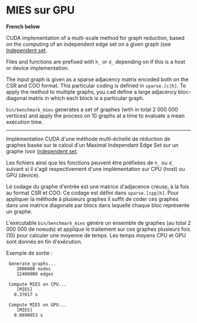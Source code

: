 
# MIES sur GPU

__French below__

CUDA implementation of a multi-scale method for graph reduction, based on the computing of an
independent edge set on a given graph (see [Independent set](https://en.wikipedia.org/wiki/Independent_set_(graph_theory)).

Files and functions are prefixed with `h_` or `d_` depending on if this is a host or device
implementation.

The input graph is given as a sparse adjacency matrix encoded both on the CSR and COO format.
This particular coding is defined in `sparse.[c|h]`. To apply the method to multiple graphs, you
cad define a large adjacency bloc-diagonal matrix in which each block is a particular graph.

`bin/benchmark_mies` generates a set of graphes (with in total 2 000 000 vertices) and apply
the process on 10 graphs at a time to evaluate a mean execution time.

----

Implémentation CUDA d'une méthode multi-échelle de réduction de graphes basée sur le calcul
d'un Maximal Independant Edge Set sur un graphe (voir [Independent set](https://en.wikipedia.org/wiki/Independent_set_(graph_theory)).

Les fichiers ainsi que les fonctions peuvent être préfixées de `h_` ou `d_` suivant si il
s'agit respectivement d'une implémentation sur CPU (host) ou GPU (device).

Le codage du graphe d'entrée est une matrice d'adjacence creuse, à la fois au format CSR et COO.
Ce codage est défini dans `sparse.[cpp|h]`. Pour appliquer la méthode à plusieurs graphes il suffit
de coder ces graphes dans une matrice diagonale par blocs dans laquelle chaque bloc représente
un graphe.

L'exécutable `bin/benchmark_mies` génère un ensemble de graphes (au total 2 000 000 de noeuds) et
applique le traitement sur ces graphes plusieurs fois (10) pour calculer une moyenne de temps.
Les temps moyens CPU et GPU sont donnés en fin d'exécution.

Exemple de sortie :

```
 Generate graphs...
    2000000 nodes
    12400000 edges

 Compute MIES on CPU...
    [MIES]
   0.37017 s

 Compute MIES on GPU...
    [MIES]
   0.0690053 s
```
